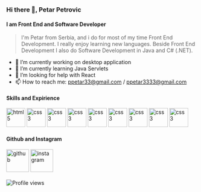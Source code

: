 ### Hi there 👋, Petar Petrovic
#### I am Front End and Software Developer
>I'm Petar from Serbia, and i do for most of my time Front End Development. I really enjoy learning new languages. Beside Front End Development I also do Software Development in Java and C# (.NET).

- 🔭 I’m currently working on desktop application 
- 🌱 I’m currently learning Java Servlets 
- 🤔 I’m looking for help with React 
- 📫 How to reach me: ppetar33@gmail.com / ppetar3333@gmail.com 

#### Skills and Expirience
<img src='https://cdn.jsdelivr.net/npm/simple-icons@3.0.1/icons/html5.svg' alt='html5' height='50'>  <img src='https://cdn.jsdelivr.net/npm/simple-icons@3.0.1/icons/css3.svg' alt='css3' height='50'>  <img src='https://cdn.jsdelivr.net/npm/simple-icons@3.0.1/icons/javascript.svg' alt='css3' height='50'>  <img src='https://cdn.jsdelivr.net/npm/simple-icons@3.0.1/icons/sass.svg' alt='css3' height='50'>  <img src='https://cdn.jsdelivr.net/npm/simple-icons@3.0.1/icons/gulp.svg' alt='css3' height='50'>  <img src='https://cdn.jsdelivr.net/npm/simple-icons@3.0.1/icons/java.svg' alt='css3' height='50'>  <img src='https://cdn.jsdelivr.net/npm/simple-icons@3.0.1/icons/c.svg' alt='css3' height='50'>  <img src='https://cdn.jsdelivr.net/npm/simple-icons@3.0.1/icons/python.svg' alt='css3' height='50'>  <img src='https://cdn.jsdelivr.net/npm/simple-icons@3.0.1/icons/mysql.svg' alt='css3' height='50'>

#### Github and Instagram
[<img src='https://cdn.jsdelivr.net/npm/simple-icons@3.0.1/icons/github.svg' alt='github' height='60'>](https://github.com/ppetar3333)  [<img src='https://cdn.jsdelivr.net/npm/simple-icons@3.0.1/icons/instagram.svg' alt='instagram' height='60'>](https://www.instagram.com/petrex_____/)  
</br>
![Profile views](https://gpvc.arturio.dev/ppetar3333)
